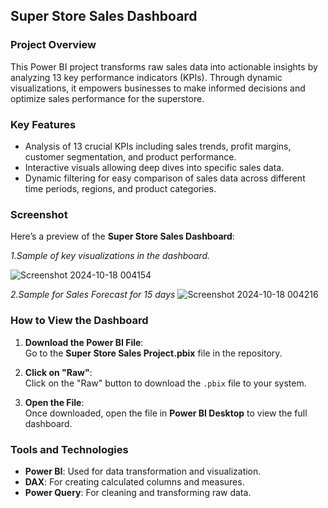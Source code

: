 ## Super Store Sales Dashboard

### Project Overview  
This Power BI project transforms raw sales data into actionable insights by analyzing 13 key performance indicators (KPIs). Through dynamic visualizations, it empowers businesses to make informed decisions and optimize sales performance for the superstore.

### Key Features
- Analysis of 13 crucial KPIs including sales trends, profit margins, customer segmentation, and product performance.
- Interactive visuals allowing deep dives into specific sales data.
- Dynamic filtering for easy comparison of sales data across different time periods, regions, and product categories.

### Screenshot  
Here’s a preview of the **Super Store Sales Dashboard**:

*1.Sample of key visualizations in the dashboard.*

![Screenshot 2024-10-18 004154](https://github.com/user-attachments/assets/a80f5beb-0c8f-4ffc-9f93-0a7ffcef8995)
                           
*2.Sample for Sales Forecast for 15 days*
![Screenshot 2024-10-18 004216](https://github.com/user-attachments/assets/fbeeb6df-aa6c-43e7-ad00-04ae0788f3a5)
                                

### How to View the Dashboard

1. **Download the Power BI File**:  
   Go to the **Super Store Sales Project.pbix** file in the repository.

2. **Click on "Raw"**:  
   Click on the "Raw" button to download the `.pbix` file to your system.

3. **Open the File**:  
   Once downloaded, open the file in **Power BI Desktop** to view the full dashboard.

### Tools and Technologies
- **Power BI**: Used for data transformation and visualization.
- **DAX**: For creating calculated columns and measures.
- **Power Query**: For cleaning and transforming raw data.
